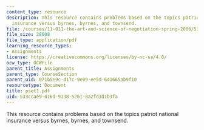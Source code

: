 ```yaml
---
content_type: resource
description: This resource contains problems based on the topics patriot national
  insurance versus byrnes, byrnes, and townsend.
file: /courses/11-011-the-art-and-science-of-negotiation-spring-2006/533ccae9016d913852618a2fd3d1b3fa_pset1.pdf
file_size: 28608
file_type: application/pdf
learning_resource_types:
- Assignments
license: https://creativecommons.org/licenses/by-nc-sa/4.0/
ocw_type: OCWFile
parent_title: Assignments
parent_type: CourseSection
parent_uid: 071b5e9c-d17c-9e09-ee5d-641665ab9f10
resourcetype: Document
title: pset1.pdf
uid: 533ccae9-016d-9138-5261-8a2fd3d1b3fa
---
```

This resource contains problems based on the topics patriot national insurance versus byrnes, byrnes, and townsend.